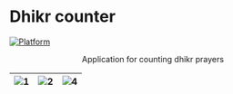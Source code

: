<h1>Dhikr counter</h1>

[![Platform](https://img.shields.io/badge/Platform-Android%20%7C%20IOS%20%7C%20Web-green)](https://flutter.dev/)

<p align="center">
    Application for counting dhikr prayers
</p>

| ![1](https://github.com/OlegPark/Dhikr_counter/assets/127476229/3376bd9f-a574-40d6-9914-00b9df2337b0) | ![2](https://github.com/OlegPark/Dhikr_counter/assets/127476229/8a6d8304-3df2-4b5b-822b-850f8b1b9b1e) | ![4](https://github.com/OlegPark/Dhikr_counter/assets/127476229/c8ab49ea-bf84-4ccf-ac9d-7a556d7fbb6d) |
| :------------: | :------------: | :------------: |
